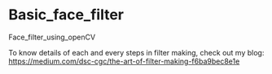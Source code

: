 # Basic_face_filter
Face_filter_using_openCV

To know details of each and every steps in filter making, check out my blog: https://medium.com/dsc-cgc/the-art-of-filter-making-f6ba9bec8e1e
